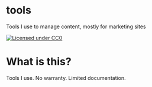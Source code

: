 # tools
Tools I use to manage content, mostly for marketing sites

[![Licensed under CC0](https://licensebuttons.net/p/zero/1.0/88x31.png)](https://creativecommons.org/publicdomain/zero/1.0/)

# What is this?
Tools I use. No warranty. Limited documentation.
